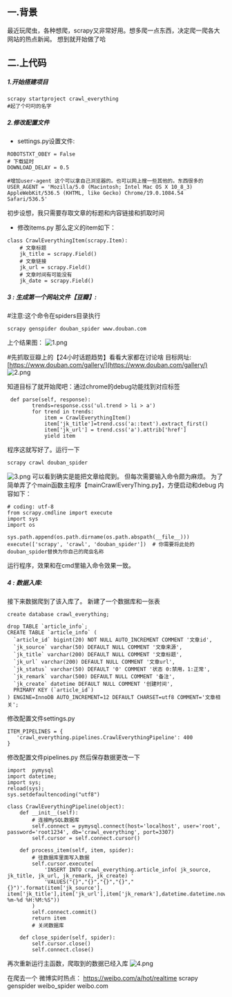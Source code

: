 ## 一.背景
最近玩爬虫，各种想爬，scrapy又非常好用。想多爬一点东西，决定爬一爬各大网站的热点新闻。
想到就开始做了哈
## 二.上代码
##### 1.开始搭建项目
```
scrapy startproject crawl_everything  
#起了个叼叼的名字
```
##### 2.修改配置文件
* settings.py设置文件:
```
ROBOTSTXT_OBEY = False
# 下载延时
DOWNLOAD_DELAY = 0.5

#增加user-agent 这个可以拿自己浏览器的。也可以网上搜一些其他的。东西很多的
USER_AGENT = 'Mozilla/5.0 (Macintosh; Intel Mac OS X 10_8_3) AppleWebKit/536.5 (KHTML, like Gecko) Chrome/19.0.1084.54 Safari/536.5'

```
初步设想，我只需要存取文章的标题和内容链接和抓取时间
* 修改items.py
那么定义的item如下：
```
class CrawlEverythingItem(scrapy.Item):
    # 文章标题
    jk_title = scrapy.Field()
    # 文章链接
    jk_url = scrapy.Field()
    # 文章时间有可能没有
    jk_date = scrapy.Field()
``````

##### 3 : 生成第一个网站文件【豆瓣】:
#注意:这个命令在spiders目录执行
```
scrapy genspider douban_spider www.douban.com
```
上个结果图：
![1.png](https://img.hacpai.com/file/2019/09/1-be122b0d.png)

#先抓取豆瓣上的【24小时话题趋势】看看大家都在讨论啥
目标网址:[https://www.douban.com/gallery/](https://www.douban.com/gallery/)
![2.png](https://img.hacpai.com/file/2019/09/2-33b49367.png)

知道目标了就开始爬吧：通过chrome的debug功能找到对应标签
```
 def parse(self, response):
        trends=response.css('ul.trend > li > a')
        for trend in trends:
            item = CrawlEverythingItem()
            item['jk_title']=trend.css('a::text').extract_first()
            item['jk_url'] = trend.css('a').attrib['href']
            yield item
```
程序这就写好了。运行一下
```
scrapy crawl douban_spider

```
![3.png](https://img.hacpai.com/file/2019/09/3-cee4064f.png)
可以看到确实是能把文章给爬到。
但每次需要输入命令颇为麻烦。
为了简单弄了个main函数主程序【mainCrawlEveryThing.py】，方便启动和debug
内容如下：
```
# coding: utf-8
from scrapy.cmdline import execute
import sys
import os

sys.path.append(os.path.dirname(os.path.abspath(__file__)))
execute(['scrapy', 'crawl', 'douban_spider'])  # 你需要将此处的douban_spider替换为你自己的爬虫名称
```
运行程序，效果和在cmd里输入命令效果一致。


##### 4 : 数据入库:
接下来数据爬到了该入库了。
新建了一个数据库和一张表
```
create database crawl_everything;

drop TABLE `article_info`;
CREATE TABLE `article_info` (
  `article_id` bigint(20) NOT NULL AUTO_INCREMENT COMMENT '文章id',
  `jk_source` varchar(50) DEFAULT NULL COMMENT '文章来源',
  `jk_title` varchar(200) DEFAULT NULL COMMENT '文章标题',
  `jk_url` varchar(200) DEFAULT NULL COMMENT '文章url',
  `jk_status` varchar(50) DEFAULT '0' COMMENT '状态 0:禁用，1:正常',
  `jk_remark` varchar(500) DEFAULT NULL COMMENT '备注',
  `jk_create` datetime DEFAULT NULL COMMENT '创建时间',
  PRIMARY KEY (`article_id`)
) ENGINE=InnoDB AUTO_INCREMENT=12 DEFAULT CHARSET=utf8 COMMENT='文章相关';

```
修改配置文件settings.py
```
ITEM_PIPELINES = {
   'crawl_everything.pipelines.CrawlEverythingPipeline': 400
}
```
修改配置文件pipelines.py
然后保存数据更改一下
```
import  pymysql
import datetime;
import sys;
reload(sys);
sys.setdefaultencoding("utf8")

class CrawlEverythingPipeline(object):
    def __init__(self):
        # 连接MySQL数据库
        self.connect = pymysql.connect(host='localhost', user='root', password='root1234', db='crawl_everything', port=3307)
        self.cursor = self.connect.cursor()

    def process_item(self, item, spider):
        # 往数据库里面写入数据
        self.cursor.execute(
            'INSERT INTO crawl_everything.article_info( jk_source, jk_title, jk_url, jk_remark, jk_create) '
            'VALUES("{}","{}","{}","{}","{}")'.format(item['jk_source'], item['jk_title'],item['jk_url'],item['jk_remark'],datetime.datetime.now().strftime("%Y-%m-%d %H:%M:%S"))
        )
        self.connect.commit()
        return item
        # 关闭数据库

    def close_spider(self, spider):
        self.cursor.close()
        self.connect.close()
``````
再次重新运行主函数，爬取到的数据已经入库
![4.png](https://img.hacpai.com/file/2019/09/4-986667d6.png)

在爬去一个
微博实时热点：
https://weibo.com/a/hot/realtime
scrapy genspider weibo_spider weibo.com
